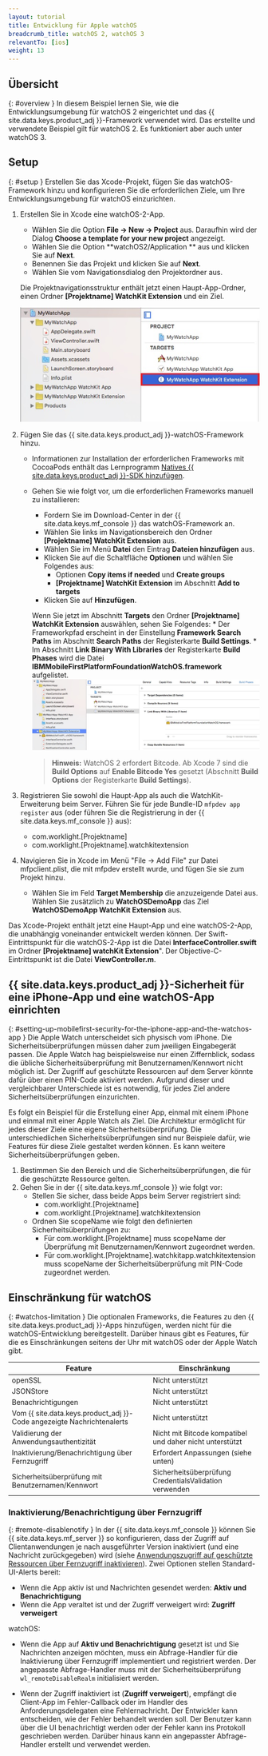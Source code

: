 ```yaml
---
layout: tutorial
title: Entwicklung für Apple watchOS
breadcrumb_title: watchOS 2, watchOS 3
relevantTo: [ios]
weight: 13
---
```

<!-- NLS_CHARSET=UTF-8 -->
## Übersicht
{: #overview }
In diesem Beispiel lernen Sie, wie die Entwicklungsumgebung für watchOS 2 eingerichtet und das {{ site.data.keys.product_adj }}-Framework verwendet wird. Das erstellte und verwendete Beispiel gilt für watchOS 2. Es funktioniert aber auch unter watchOS 3.

## Setup
{: #setup }
Erstellen Sie das Xcode-Projekt, fügen Sie das
watchOS-Framework hinzu und konfigurieren Sie die erforderlichen Ziele, um Ihre Entwicklungsumgebung für watchOS einzurichten. 

1. Erstellen Sie in Xcode eine watchOS-2-App. 
    * Wählen Sie die Option **File → New → Project** aus. Daraufhin wird der Dialog **Choose a template for your new project** angezeigt. 
    * Wählen Sie die Option **watchOS2/Application ** aus und klicken Sie auf **Next**.
    * Benennen Sie das Projekt und klicken Sie auf **Next**.
    * Wählen Sie vom Navigationsdialog den Projektordner aus.

    Die Projektnavigationsstruktur enthält jetzt einen Haupt-App-Ordner, einen Ordner
**[Projektname] WatchKit Extension** und ein Ziel.


    ![watchOS-Projekt in Xcode](WatchOSProject.jpg)

2. Fügen Sie das {{ site.data.keys.product_adj }}-watchOS-Framework
hinzu. 
    * Informationen zur Installation der erforderlichen Frameworks mit CocoaPods enthält das Lernprogramm [Natives {{ site.data.keys.product_adj }}-SDK hinzufügen](../../application-development/sdk/ios/#adding-support-for-apple-watchos). 
    * Gehen Sie wie folgt vor, um die erforderlichen Frameworks manuell zu installieren: 
        * Fordern Sie im Download-Center in der {{ site.data.keys.mf_console }} das watchOS-Framework an. 
        * Wählen Sie links im Navigationsbereich den Ordner **[Projektname] WatchKit Extension** aus. 
        * Wählen Sie im Menü **Datei** den Eintrag **Dateien
hinzufügen** aus.
        * Klicken Sie auf die Schaltfläche **Optionen** und wählen Sie Folgendes aus: 
            * Optionen **Copy items if needed** und **Create
groups**
            * **[Projektname] WatchKit Extension** im Abschnitt **Add to targets**
        * Klicken Sie auf **Hinzufügen**.

        Wenn Sie jetzt im Abschnitt **Targets** den Ordner **[Projektname] WatchKit Extension** auswählen, sehen Sie Folgendes: 
            * Der Frameworkpfad erscheint in der Einstellung **Framework Search
Paths** im Abschnitt **Search Paths** der Registerkarte
**Build Settings**. 
            * Im Abschnitt **Link Binary With Libraries** der Registerkarte
**Build Phases** wird die Datei **IBMMobileFirstPlatformFoundationWatchOS.framework** aufgelistet.
            ![Frameworks in Verbindung mit watchOS](watchOSlinkedframeworks.jpg)

        > **Hinweis:** WatchOS 2 erfordert Bitcode. Ab Xcode 7 sind die **Build
Options** auf **Enable Bitcode Yes** gesetzt (Abschnitt **Build
Options** der Registerkarte **Build Settings**).

3. Registrieren Sie sowohl die Haupt-App als auch die WatchKit-Erweiterung beim Server. Führen Sie für jede Bundle-ID `mfpdev app register` aus (oder führen Sie die Registrierung in der
{{ site.data.keys.mf_console }} aus):
    * com.worklight.[Projektname]
    * com.worklight.[Projektname].watchkitextension

4. Navigieren Sie in Xcode im Menü "File -> Add
File" zur Datei mfpclient.plist, die mit
mfpdev erstellt wurde, und fügen Sie sie zum Projekt hinzu. 
    * Wählen Sie im Feld **Target Membership** die anzuzeigende Datei aus. Wählen Sie zusätzlich zu **WatchOSDemoApp** das Ziel
**WatchOSDemoApp
WatchKit Extension** aus. 

Das Xcode-Projekt enthält jetzt eine Haupt-App und eine watchOS-2-App, die unabhängig voneinander entwickelt werden können. Der Swift-Eintrittspunkt für die
watchOS-2-App ist die Datei **InterfaceController.swift** im Ordner **[Projektname] watchKit Extension**". Der Objective-C-Eintrittspunkt ist die Datei **ViewController.m**. 

## {{ site.data.keys.product_adj }}-Sicherheit für eine iPhone-App und eine watchOS-App einrichten
{: #setting-up-mobilefirst-security-for-the-iphone-app-and-the-watchos-app }
Die Apple Watch unterscheidet sich physisch vom iPhone. Die Sicherheitsüberprüfungen müssen daher zum jweiligen Eingabegerät
passen. Die Apple
Watch hag beispielsweise nur einen Ziffernblick, sodass die übliche Sicherheitsüberprüfung mit Benutzernamen/Kennwort nicht möglich ist. Der Zugriff auf geschützte Ressourcen auf dem Server könnte dafür über
einen PIN-Code aktiviert werden. Aufgrund dieser und vergleichbarer Unterschiede ist es notwendig, für jedes Ziel andere Sicherheitsüberprüfungen
einzurichten. 

Es folgt ein Beispiel für die Erstellung einer App, einmal mit einem
iPhone und einmal mit einer Apple Watch als Ziel. Die Architektur ermöglicht für jedes dieser Ziele eine eigene Sicherheitsüberprüfung. Die unterschiedlichen
Sicherheitsüberprüfungen sind nur Beispiele dafür, wie Features für diese Ziele gestaltet werden können.
Es kann weitere Sicherheitsüberprüfungen geben. 

1. Bestimmen Sie den Bereich und die Sicherheitsüberprüfungen, die für die geschützte Ressource gelten.
2. Gehen Sie in der {{ site.data.keys.mf_console }} wie folgt vor:
    * Stellen Sie sicher, dass beide Apps beim Server registriert sind: 
        * com.worklight.[Projektname]
        * com.worklight.[Projektname].watchkitextension
    * Ordnen Sie scopeName wie folgt den definierten Sicherheitsüberprüfungen zu: 
        * Für com.worklight.[Projektname] muss scopeName der Überprüfung mit
Benutzernamen/Kennwort zugeordnet werden. 
        * Für com.worklight.[Projektname].watchkitapp.watchkitextension muss scopeName der Sicherheitsüberprüfung mit
PIN-Code zugeordnet werden. 

## Einschränkung für watchOS
{: #watchos-limitation }
Die optionalen Frameworks, die Features
zu den {{ site.data.keys.product_adj }}-Apps hinzufügen, werden nicht für die
watchOS-Entwicklung bereitgestellt. Darüber hinaus gibt es Features, für die es Einschränkungen seitens
der Uhr mit watchOS oder der Apple Watch gibt. 

| Feature | Einschränkung |
|---------|------------|
| openSSL | Nicht unterstützt |
| JSONStore| Nicht unterstützt |
| Benachrichtigungen | Nicht unterstützt |
| Vom {{ site.data.keys.product_adj }}-Code angezeigte Nachrichtenalerts | Nicht unterstützt |
| Validierung der Anwendungsauthentizität | Nicht mit Bitcode kompatibel und daher nicht unterstützt |
| Inaktivierung/Benachrichtigung über Fernzugriff	| Erfordert Anpassungen (siehe unten) |
| Sicherheitsüberprüfung mit Benutzernamen/Kennwort | Sicherheitsüberprüfung CredentialsValidation verwenden |

### Inaktivierung/Benachrichtigung über Fernzugriff
{: #remote-disablenotify }
In der
{{ site.data.keys.mf_console }} können Sie
{{ site.data.keys.mf_server }} so konfigurieren, dass
der Zugriff auf Clientanwendungen je nach ausgeführter Version inaktiviert (und eine Nachricht zurückgegeben) wird
(siehe [Anwendungszugriff
auf geschützte Ressourcen über Fernzugriff inaktivieren](../../administering-apps/using-console/#remotely-disabling-application-access-to-protected-resources)). Zwei Optionen stellen Standard-UI-Alerts bereit: 

* Wenn die App aktiv ist und Nachrichten gesendet werden: **Aktiv und Benachrichtigung**
* Wenn die App veraltet ist und der Zugriff verweigert wird: **Zugriff verweigert**

watchOS:

* Wenn die App auf **Aktiv und Benachrichtigung** gesetzt ist und Sie Nachrichten anzeigen möchten, muss ein Abfrage-Handler für die Inaktivierung über Fernzugriff implementiert und registriert werden. Der angepasste Abfrage-Handler muss mit der Sicherheitsüberprüfung
`wl_remoteDisableRealm` initialisiert werden.

* Wenn der Zugriff inaktiviert ist (**Zugriff verweigert**), empfängt die Client-App im Fehler-Callback oder im Handler des Anforderungsdelegaten eine
Fehlernachricht. Der Entwickler kann entscheiden, wie der Fehler behandelt werden soll.
Der Benutzer kann über die UI benachrichtigt werden oder der Fehler kann ins Protokoll geschrieben werden. Darüber hinaus kann ein angepasster Abfrage-Handler erstellt und
verwendet werden. 
